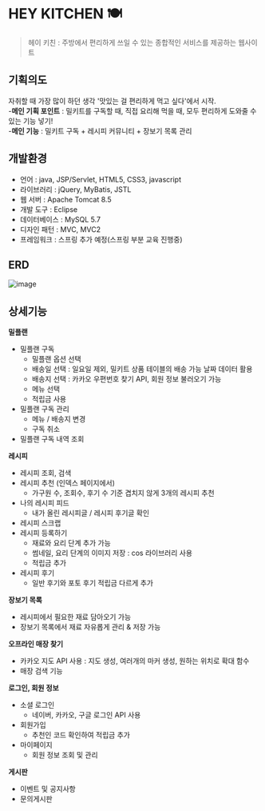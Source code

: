 # HEY KITCHEN 🍽

> 헤이 키친 : 주방에서 편리하게 쓰일 수 있는 종합적인 서비스를 제공하는 웹사이트

## 기획의도
자취할 때 가장 많이 하던 생각 '맛있는 걸 편리하게 먹고 싶다'에서 시작.  
-**메인 기획 포인트** : 밀키트를 구독할 때, 직접 요리해 먹을 때, 모두 편리하게 도와줄 수 있는 기능 넣기!  
-**메인 기능** : 밀키트 구독 + 레시피 커뮤니티 + 장보기 목록 관리

## 개발환경
- 언어 : java, JSP/Servlet, HTML5, CSS3, javascript
- 라이브러리 : jQuery, MyBatis, JSTL
- 웹 서버 : Apache Tomcat 8.5
- 개발 도구 : Eclipse
- 데이터베이스 : MySQL 5.7
- 디자인 패턴 : MVC, MVC2
- 프레임워크 : 스프링 추가 예정(스프링 부분 교육 진행중)

## ERD
![image](https://user-images.githubusercontent.com/90031757/158042129-34f20231-4421-43fc-aa97-89f59c971af9.png)

## 상세기능
**밀플랜**
- 밀플랜 구독  
  - 밀플랜 옵션 선택
  - 배송일 선택 : 일요일 제외, 밀키트 상품 테이블의 배송 가능 날짜 데이터 활용
  - 배송지 선택 : 카카오 우편번호 찾기 API, 회원 정보 불러오기 가능
  - 메뉴 선택
  - 적립금 사용
- 밀플랜 구독 관리
  - 메뉴 / 배송지 변경
  - 구독 취소
- 밀플랜 구독 내역 조회

**레시피**
- 레시피 조회, 검색
- 레시피 추천 (인덱스 페이지에서)
  - 가구원 수, 조회수, 후기 수 기준 겹치지 않게 3개의 레시피 추천
- 나의 레시피 피드
  - 내가 올린 레시피글 / 레시피 후기글 확인
- 레시피 스크랩
- 레시피 등록하기
  - 재료와 요리 단계 추가 가능
  - 썸네일, 요리 단계의 이미지 저장 : cos 라이브러리 사용
  - 적립금 추가
- 레시피 후기
  - 일반 후기와 포토 후기 적립금 다르게 추가

**장보기 목록**
- 레시피에서 필요한 재료 담아오기 가능
- 장보기 목록에서 재료 자유롭게 관리 & 저장 가능

**오프라인 매장 찾기**
- 카카오 지도 API 사용 : 지도 생성, 여러개의 마커 생성, 원하는 위치로 확대 함수
- 매장 검색 기능

**로그인, 회원 정보**
- 소셜 로그인
  - 네이버, 카카오, 구글 로그인 API 사용
- 회원가입
  - 추천인 코드 확인하여 적립금 추가
- 마이페이지
  - 회원 정보 조회 및 관리

**게시판**
- 이벤트 및 공지사항
- 문의게시판

